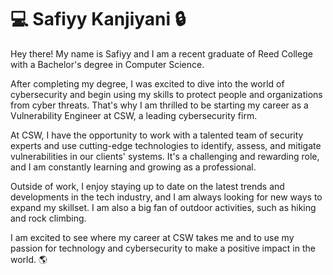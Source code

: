 💻 Safiyy Kanjiyani 🔒
======

Hey there! My name is Safiyy and I am a recent graduate of Reed College with a Bachelor's degree in Computer Science.

After completing my degree, I was excited to dive into the world of cybersecurity and begin using my skills to protect people and organizations from cyber threats. That's why I am thrilled to be starting my career as a Vulnerability Engineer at CSW, a leading cybersecurity firm.

At CSW, I have the opportunity to work with a talented team of security experts and use cutting-edge technologies to identify, assess, and mitigate vulnerabilities in our clients' systems. It's a challenging and rewarding role, and I am constantly learning and growing as a professional.

Outside of work, I enjoy staying up to date on the latest trends and developments in the tech industry, and I am always looking for new ways to expand my skillset. I am also a big fan of outdoor activities, such as hiking and rock climbing.

I am excited to see where my career at CSW takes me and to use my passion for technology and cybersecurity to make a positive impact in the world. 🌎
